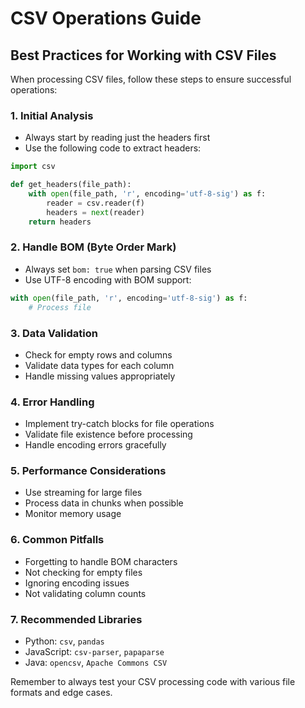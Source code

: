 # CSV Operations Guide

## Best Practices for Working with CSV Files

When processing CSV files, follow these steps to ensure successful operations:

### 1. Initial Analysis
- Always start by reading just the headers first
- Use the following code to extract headers:
```python
import csv

def get_headers(file_path):
    with open(file_path, 'r', encoding='utf-8-sig') as f:
        reader = csv.reader(f)
        headers = next(reader)
    return headers
```

### 2. Handle BOM (Byte Order Mark)
- Always set `bom: true` when parsing CSV files
- Use UTF-8 encoding with BOM support:
```python
with open(file_path, 'r', encoding='utf-8-sig') as f:
    # Process file
```

### 3. Data Validation
- Check for empty rows and columns
- Validate data types for each column
- Handle missing values appropriately

### 4. Error Handling
- Implement try-catch blocks for file operations
- Validate file existence before processing
- Handle encoding errors gracefully

### 5. Performance Considerations
- Use streaming for large files
- Process data in chunks when possible
- Monitor memory usage

### 6. Common Pitfalls
- Forgetting to handle BOM characters
- Not checking for empty files
- Ignoring encoding issues
- Not validating column counts

### 7. Recommended Libraries
- Python: `csv`, `pandas`
- JavaScript: `csv-parser`, `papaparse`
- Java: `opencsv`, `Apache Commons CSV`

Remember to always test your CSV processing code with various file formats and edge cases.

